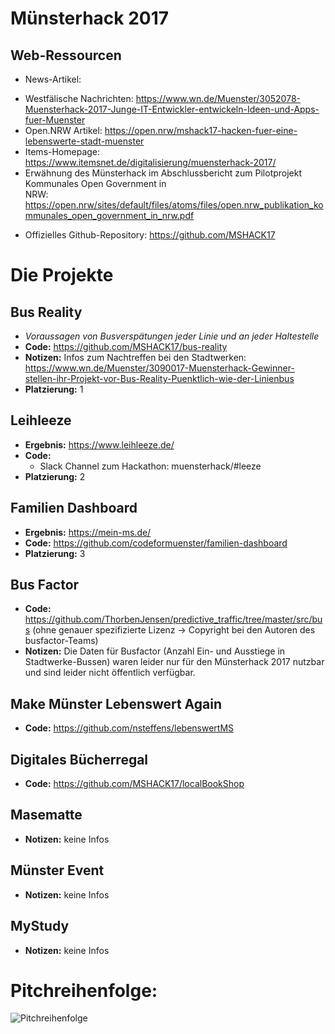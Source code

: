 # Münsterhack 2017

## Web-Ressourcen

* News-Artikel: 
- Westfälische Nachrichten: https://www.wn.de/Muenster/3052078-Muensterhack-2017-Junge-IT-Entwickler-entwickeln-Ideen-und-Apps-fuer-Muenster
- Open.NRW Artikel: https://open.nrw/mshack17-hacken-fuer-eine-lebenswerte-stadt-muenster  
- Items-Homepage: https://www.itemsnet.de/digitalisierung/muensterhack-2017/
- Erwähnung des Münsterhack im Abschlussbericht zum Pilotprojekt Kommunales Open Government in  
NRW: https://open.nrw/sites/default/files/atoms/files/open.nrw_publikation_kommunales_open_government_in_nrw.pdf

* Offizielles Github-Repository: https://github.com/MSHACK17

# Die Projekte

## Bus Reality
- _Voraussagen von Busverspätungen jeder Linie und an jeder Haltestelle_
- **Code:** https://github.com/MSHACK17/bus-reality
- **Notizen:** Infos zum Nachtreffen bei den Stadtwerken: https://www.wn.de/Muenster/3090017-Muensterhack-Gewinner-stellen-ihr-Projekt-vor-Bus-Reality-Puenktlich-wie-der-Linienbus
- **Platzierung:** 1

## Leihleeze

- **Ergebnis:** https://www.leihleeze.de/
- **Code:**
  - Slack Channel zum Hackathon: muensterhack/#leeze
- **Platzierung:** 2

## Familien Dashboard

- **Ergebnis:** https://mein-ms.de/
- **Code:** https://github.com/codeformuenster/familien-dashboard
- **Platzierung:** 3

## Bus Factor

- **Code:** https://github.com/ThorbenJensen/predictive_traffic/tree/master/src/bus (ohne genauer spezifizierte Lizenz -> Copyright bei den Autoren des busfactor-Teams)
- **Notizen:** Die Daten für Busfactor (Anzahl Ein- und Ausstiege in Stadtwerke-Bussen) waren leider nur für den Münsterhack 2017 nutzbar und sind leider nicht öffentlich verfügbar.

## Make Münster Lebenswert Again

- **Code:** https://github.com/nsteffens/lebenswertMS

## Digitales Bücherregal

- **Code:** https://github.com/MSHACK17/localBookShop

## Masematte
- **Notizen:** keine Infos

## Münster Event
- **Notizen:** keine Infos

##  MyStudy
- **Notizen:** keine Infos


# Pitchreihenfolge:

![Pitchreihenfolge](./images/pitchreihenfolge2017.jpg)
